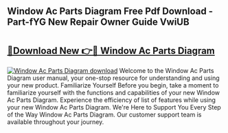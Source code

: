 ## Window Ac Parts Diagram Free Pdf Download - Part-fYG New Repair Owner Guide VwiUB

# <h2><a href="http://dfjn4xs.blite.top/?on=Window+Ac+Parts+Diagram">🔗Download New 👉🔴 Window Ac Parts Diagram</a></h2>

[![Window Ac Parts Diagram download](https://i.imgur.com/lujVjoI.png)](http://dfjn4xs.blite.top/?on=Window+Ac+Parts+Diagram)
Welcome to the Window Ac Parts Diagram user manual, your one-stop resource for understanding and using your new product. Familiarize Yourself Before you begin, take a moment to familiarize yourself with the functions and capabilities of your new Window Ac Parts Diagram. Experience the efficiency of list of features while using your new Window Ac Parts Diagram. We're Here to Support You Every Step of the Way Window Ac Parts Diagram. Our customer support team is available throughout your journey.
